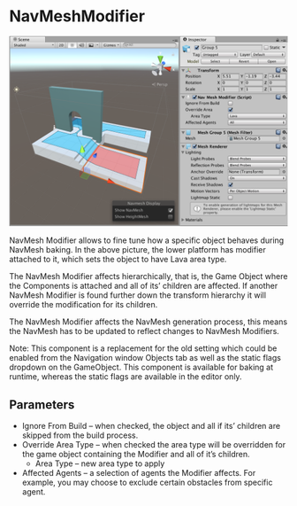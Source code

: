 # NavMeshModifier

![NavMeshModifier example](Images/NavMeshModifier-Example.png)

NavMesh Modifier allows to fine tune how a specific object behaves during NavMesh baking. In the above picture, the lower platform has modifier attached to it, which sets the object to have Lava area type. 

The NavMesh Modifier affects hierarchically, that is, the Game Object where the Components is attached and all of its’ children are affected. If another NavMesh Modifier is found further down the transform hierarchy it will override the modification for its children.

The NavMesh Modifier affects the NavMesh generation process, this means the NavMesh has to be updated to reflect changes to NavMesh Modifiers.

Note: This component is a replacement for the old setting which could be enabled from the Navigation window Objects tab as well as the static flags dropdown on the GameObject. This component is available for baking at runtime, whereas the static flags are available in the editor only.

## Parameters
* Ignore From Build – when checked, the object and all if its’ children are skipped from the build process.
* Override Area Type – when checked the area type will be overridden for the game object containing the Modifier and all of it’s children.
	* Area Type – new area type to apply
* Affected Agents – a selection of agents the Modifier affects. For example, you may choose to exclude certain obstacles from specific agent. 

